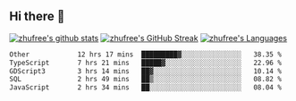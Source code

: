 ## Hi there 👋
[![zhufree's github stats](https://github-readme-stats.vercel.app/api?username=zhufree&show_icons=true&count_private=true)](https://github.com/anuraghazra/github-readme-stats)
[![zhufree's GitHub Streak](https://streak-stats.demolab.com/?user=zhufree)](https://git.io/streak-stats)
[![zhufree's Languages](https://github-readme-stats.vercel.app/api/top-langs/?username=zhufree&layout=compact&langs_count=10)](https://github.com/anuraghazra/github-readme-stats)
<!--START_SECTION:waka-->

```txt
Other            12 hrs 17 mins  █████████▓░░░░░░░░░░░░░░░   38.35 %
TypeScript       7 hrs 21 mins   █████▓░░░░░░░░░░░░░░░░░░░   22.96 %
GDScript3        3 hrs 14 mins   ██▓░░░░░░░░░░░░░░░░░░░░░░   10.14 %
SQL              2 hrs 49 mins   ██▒░░░░░░░░░░░░░░░░░░░░░░   08.82 %
JavaScript       2 hrs 34 mins   ██░░░░░░░░░░░░░░░░░░░░░░░   08.04 %
```

<!--END_SECTION:waka-->

<!--
**zhufree/zhufree** is a ✨ _special_ ✨ repository because its `README.md` (this file) appears on your GitHub profile.

Here are some ideas to get you started:

- 🔭 I’m currently working on ...
- 🌱 I’m currently learning ...
- 👯 I’m looking to collaborate on ...
- 🤔 I’m looking for help with ...
- 💬 Ask me about ...
- 📫 How to reach me: ...
- 😄 Pronouns: ...
- ⚡ Fun fact: ...
-->

